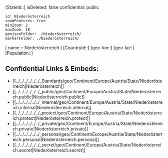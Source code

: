 ﻿---
location: [ 48.2 , 15.6 ] 

type: State
tags:
- geo/State

---
[StateId::] 
isDeleted: false
confidential: public
```leaflet
id: Niederösterreich
zoomFeatures: true 
minZoom: 2 
maxZoom: 18
geojsonFolder: ./Niederösterreich/
markerFolder: ./Niederösterreich/
```

[ name :: Niederösterreich ] 
[CountryId::] 
[geo-lon::] 
[geo-lat::] 
[Population::] 



## Confidential Links & Embeds: 
- [[../../../../../../_Standards/geo/Continent/Europe/Austria/State/Niederösterreich|Niederösterreich]] 
- [[../../../../../../_public/geo/Continent/Europe/Austria/State/Niederösterreich.public|Niederösterreich.public]] 
- [[../../../../../../_internal/geo/Continent/Europe/Austria/State/Niederösterreich.internal|Niederösterreich.internal]] 
- [[../../../../../../_protect/geo/Continent/Europe/Austria/State/Niederösterreich.protect|Niederösterreich.protect]] 
- [[../../../../../../_private/geo/Continent/Europe/Austria/State/Niederösterreich.private|Niederösterreich.private]] 
- [[../../../../../../_personal/geo/Continent/Europe/Austria/State/Niederösterreich.personal|Niederösterreich.personal]] 
- [[../../../../../../_secret/geo/Continent/Europe/Austria/State/Niederösterreich.secret|Niederösterreich.secret]] 
